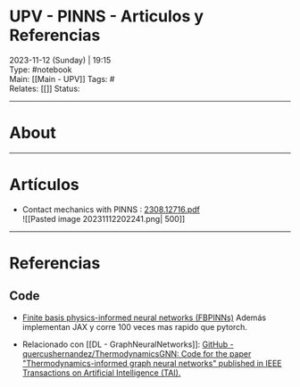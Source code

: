 # UPV - PINNS - Articulos y Referencias  
2023-11-12 (Sunday) | 19:15   
Type: #notebook  
Main: [[Main - UPV]]
Tags: #  
Relates: [[]]
Status: 

---
# About


---
# Artículos  

- Contact mechanics with PINNS : [2308.12716.pdf](https://arxiv.org/pdf/2308.12716.pdf)   
  ![[Pasted image 20231112202241.png| 500]]


---
# Referencias 

## Code

- [Finite basis physics-informed neural networks (FBPINNs)](https://github.com/benmoseley/FBPINNs#finite-basis-physics-informed-neural-networks-fbpinns) Además implementan JAX y corre 100 veces mas rapido que pytorch.

- Relacionado con [[DL - GraphNeuralNetworks]]: [GitHub - quercushernandez/ThermodynamicsGNN: Code for the paper "Thermodynamics-informed graph neural networks" published in IEEE Transactions on Artificial Intelligence (TAI).](https://github.com/quercushernandez/ThermodynamicsGNN/tree/main)  

